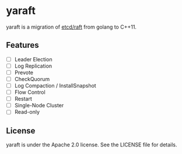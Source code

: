 # yaraft

yaraft is a migration of [etcd/raft](https://github.com/coreos/etcd/tree/master/raft) from golang to C++11.

## Features

- [ ] Leader Election
- [ ] Log Replication
- [ ] Prevote
- [ ] CheckQuorum
- [ ] Log Compaction / InstallSnapshot
- [ ] Flow Control
- [ ] Restart
- [ ] Single-Node Cluster
- [ ] Read-only

## License

yaraft is under the Apache 2.0 license. See the LICENSE file for details.
